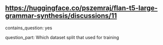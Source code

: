 ## https://huggingface.co/pszemraj/flan-t5-large-grammar-synthesis/discussions/11

contains_question: yes

question_part: Which dataset split that used for training